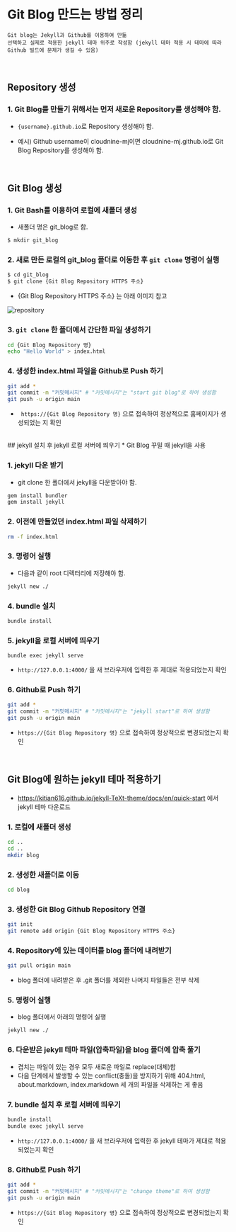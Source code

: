 # Git Blog 만드는 방법 정리

```참고
Git blog는 Jekyll과 Github를 이용하여 만듦
선택하고 실제로 적용한 jekyll 테마 위주로 작성함 (jekyll 테마 적용 시 테마에 따라 Github 빌드에 문제가 생길 수 있음) 
```
</br>

## Repository 생성

### 1. Git Blog를 만들기 위해서는 먼저 새로운 Repository를 생성해야 함.
* `{username}.github.io`로 Repository 생성해야 함.

* 예시) Github username이 cloudnine-mj이면  cloudnine-mj.github.io로 Git Blog Repository를 생성해야 함.

  </br>

## Git Blog 생성

### 1. Git Bash를 이용하여 로컬에 새폴더 생성
* 새폴더 명은 git_blog로 함.

```bash
$ mkdir git_blog
```

### 2. 새로 만든 로컬의 git_blog 폴더로 이동한 후 `git clone` 명령어 실행

```bash
$ cd git_blog
$ git clone {Git Blog Repository HTTPS 주소}
```
* {Git Blog Repository HTTPS 주소} 는 아래 이미지 참고

![repository](https://user-images.githubusercontent.com/113915835/221565934-6ace75bf-f8ae-47fc-ba8a-da0c876de184.png)

### 3. `git clone` 한 폴더에서 간단한 파일 생성하기

```bash
cd {Git Blog Repository 명}
echo "Hello World" > index.html
```

### 4. 생성한 index.html 파일을 Github로 Push 하기
```bash
git add *
git commit -m "커밋메시지" # "커밋메시지"는 "start git blog"로 하여 생성함
git push -u origin main
```
* ` https://{Git Blog Repository 명}` 으로 접속하여 정상적으로 홈페이지가 생성되었는 지 확인

</br>
## jekyll 설치 후 jekyll 로컬 서버에 띄우기
* Git Blog 꾸밀 때 jekyll을 사용

### 1. jekyll 다운 받기

* git clone 한 폴더에서 jekyll을 다운받아야 함.

```bash
gem install bundler
gem install jekyll
```
### 2. 이전에 만들었던 index.html 파일 삭제하기
```bash
rm -f index.html
```

### 3. 명령어 실행

* 다음과 같이 root 디렉터리에 저장해야 함.

```bash
jekyll new ./
```

### 4. bundle 설치
```bash
bundle install
```

### 5. jekyll을 로컬 서버에 띄우기

```
bundle exec jekyll serve
```
* `http://127.0.0.1:4000/` 을 새 브라우저에 입력한 후 제대로 적용되었는지 확인


### 6. Github로 Push 하기
```bash
git add *
git commit -m "커밋메시지" # "커밋메시지"는 "jekyll start"로 하여 생성함
git push -u origin main
```
*  `https://{Git Blog Repository 명}` 으로 접속하여 정상적으로 변경되었는지 확인

</br>


## Git Blog에 원하는 jekyll 테마 적용하기

* https://kitian616.github.io/jekyll-TeXt-theme/docs/en/quick-start 에서 jekyll 테마 다운로드 

### 1. 로컬에 새폴더 생성
```bash
cd ..
cd ..
mkdir blog
```
### 2. 생성한 새폴더로 이동
```bash
cd blog
```
### 3. 생성한 Git Blog Github Repository 연결
```bash
git init
git remote add origin {Git Blog Repository HTTPS 주소}
```

### 4. Repository에 있는 데이터를 blog 폴더에 내려받기
```bash
git pull origin main
```
* blog 폴더에 내려받은 후 .git 폴더를 제외한 나머지 파일들은 전부 삭제

### 5. 명령어 실행
* blog 폴더에서 아래의 명령어 실행
```bash
jekyll new ./
```

### 6. 다운받은 jekyll 테마 파일(압축파일)을 blog 폴더에 압축 풀기
* 겹치는 파일이 있는 경우 모두 새로운 파일로 replace(대체)함
* 다음 단계에서 발생할 수 있는 conflict(충돌)을 방지하기 위해 404.html, about.markdown, index.markdown 세 개의 파일을 삭제하는 게 좋음

### 7. bundle 설치 후 로컬 서버에 띄우기
```bash
bundle install
bundle exec jekyll serve
```
* `http://127.0.0.1:4000/` 을 새 브라우저에 입력한 후 jekyll 테마가 제대로 적용되었는지 확인

### 8. Github로 Push 하기
```bash
git add *
git commit -m "커밋메시지" # "커밋메시지"는 "change theme"로 하여 생성함
git push -u origin main
```
*  `https://{Git Blog Repository 명}` 으로 접속하여 정상적으로 변경되었는지 확인